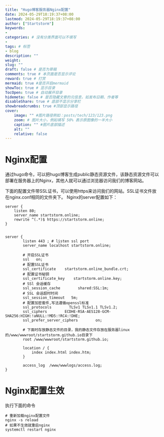 ```yaml
---
title: "Hugo博客服务器Nginx配置"
date: 2024-05-29T18:19:37+08:00
lastmod: 2024-05-29T18:19:37+08:00
author: ["Startstorm"]
keywords: 
- 
categories: # 没有分类界面可以不填写
- 
tags: # 标签
- blog
description: ""
weight:
slug: ""
draft: false # 是否为草稿
comments: true # 本页面是否显示评论
reward: true # 打赏
mermaid: true #是否开启mermaid
showToc: true # 显示目录
TocOpen: true # 自动展开目录
hidemeta: false # 是否隐藏文章的元信息，如发布日期、作者等
disableShare: true # 底部不显示分享栏
showbreadcrumbs: true #顶部显示路径
cover:
    image: "" #图片路径例如：posts/tech/123/123.png
    zoom: # 图片大小，例如填写 50% 表示原图像的一半大小
    caption: "" #图片底部描述
    alt: ""
    relative: false
---
```


# Nginx配置
通过hugo命令，可以把hugo博客生成public静态资源文件，该静态资源文件可以部署在服务器上的Nginx，其他人就可以通过浏览器访问我们的博客网站。

下面的配置文件带SSL证书，可以使用https来访问我们的网站。SSL证书文件放在nginx.conf相同的文件夹下。
Nginx的server配置如下：

```Ningx
server {
    listen 80;
    server_name startstorm.online;
    rewrite ^(.*)$ https://startstorm.online;
}


server {
        listen 443 ; # listen ssl port
        server_name localhost startstorm.online;
        
        # 开启SSL证书
        ssl   on;
        # 配置SSL证书  
        ssl_certificate    startstorm.online_bundle.crt;
        # 配置证书秘钥
        ssl_certificate_key    startstorm.online.key;
        # SSl 会话缓存
        ssl_session_cache        shared:SSL:1m; 
        # SSL 会话超时时间
        ssl_session_timeout   5m;
        # 配置加密套件,写法遵循openssl标准
        ssl_protocols        TLSv1 TLSv1.1 TLSv1.2;
        ssl_ciphers        ECDHE-RSA-AES128-GCM-SHA256:HIGH:!aNULL:!MD5:!RC4:!DHE;
        ssl_prefer_server_ciphers        on;
        
        # 下面时存放静态文件的目录，我的静态文件存放在服务器linux的/www/wwwroot/startstorm.github.io目录下
        root /www/wwwroot/startstorm.github.io;
        
        location / {
            index index.html index.htm;
        }
        
        access_log  /www/wwwlogs/access.log;
}
```

# Nginx配置生效
执行下面的命令
```shell
# 重新加载nginx配置文件
nginx -s reload
# 如果不生效就重启nginx
systemctl restart nginx
```

